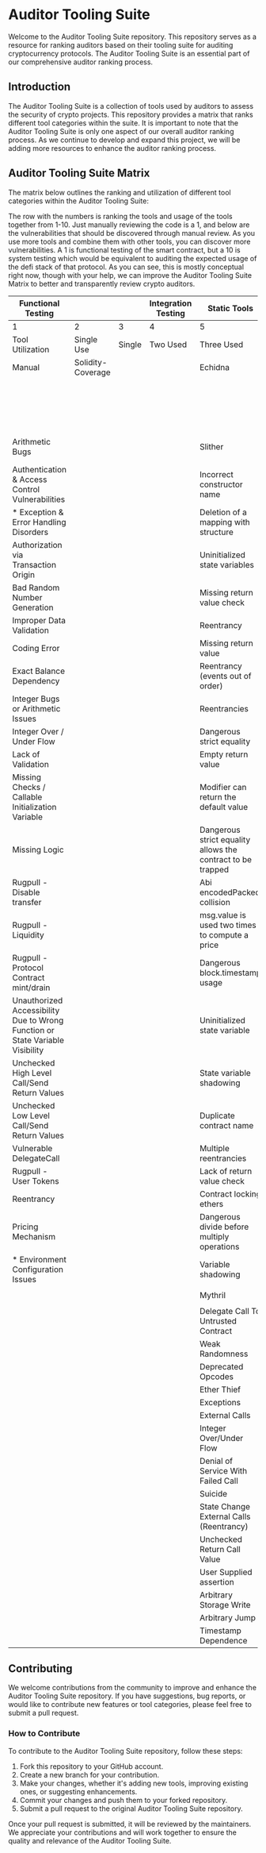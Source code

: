 # Auditor Tooling Suite

Welcome to the Auditor Tooling Suite repository. This repository serves as a resource for ranking auditors based on their tooling suite for auditing cryptocurrency protocols. The Auditor Tooling Suite is an essential part of our comprehensive auditor ranking process.

## Introduction

The Auditor Tooling Suite is a collection of tools used by auditors to assess the security of crypto projects. This repository provides a matrix that ranks different tool categories within the suite. It is important to note that the Auditor Tooling Suite is only one aspect of our overall auditor ranking process. As we continue to develop and expand this project, we will be adding more resources to enhance the auditor ranking process.


## Auditor Tooling Suite Matrix

The matrix below outlines the ranking and utilization of different tool categories within the Auditor Tooling Suite:


The row with the numbers is ranking the tools and usage of the tools together from 1-10. Just manually reviewing the code is a 1, and below are the vulnerabilities that should be discovered through manual review. As you use more tools and combine them with other tools, you can discover more vulnerabilities. A 1 is functional testing of the smart contract, but a 10 is system testing which would be equivalent to auditing the expected usage of the defi stack of that protocol. As you can see, this is mostly conceptual right now, though with your help, we can improve the Auditor Tooling Suite Matrix to better and transparently review crypto auditors. 

 | Functional Testing   |                    |                    | Integration Testing | Static Tools   |                    |                    | Dynamic Tools |                    | System Testing |
| -------------------- | ------------------ | ------------------ | ------------------- | -------------- | ------------------ | ------------------ | -------------- | ------------------ | -------------- |
|  1             |  2           |  3           |  4            | 5       |  6           | 7           | 8       | 9           | 10      |
| Tool Utilization | Single Use           | Single             | Two Used           | Three Used          | Single Use     | Two Used           | Two + One          | Single         | Single + One       | Single + One + One |
| Manual               | Solidity-Coverage  |             |                     | Echidna        |                    |                    | Slither        |                    |                  |
|                      |                    |                    |                     |                |                    |                    | Harvey         |                    |                  |
|                      |                    |                    |                     |                |                    |                    | Rattle         |                    |                  |
|                      |                    |                    |                     |                |                    |                    | Manticore      |                    |                  |
|                      |                    |                    |                     |                |                    |                    | Mythril               |                    |                  |
|  Arithmetic Bugs                            |                    |                    |                     | Slither        |            | Improper Token Handling            |                |                    |   Architectural Logic    |
| Authentication & Access Control Vulnerabilities |                    |                    |                     | Incorrect constructor name |                    |                    |                |                    | Price Manipulation                 |
| * Exception & Error Handling Disorders       |                    |                    |                     | Deletion of a mapping with structure |                    |                    |                |                    |  Oracle Manipulation                |
| Authorization via Transaction Origin         |                    |                    |                     | Uninitialized state variables |                    |                    |                |                    |                  |
| Bad Random Number Generation                 |                    |                    |                     | Missing return value check |                    |                    |                |                    |                  |
| Improper Data Validation                     |                    |                    |                     | Reentrancy     |                    |                    |                |                    |                  |
| Coding Error                                 |                    |                    |                     | Missing return value |                    |                    |                |                    |                  |
| Exact Balance Dependency                     |                    |                    |                     | Reentrancy (events out of order) |                    |                    |                |                    |                  |
| Integer Bugs or Arithmetic Issues            |                    |                    |                     | Reentrancies   |                    |                    |                |                    |                  |
| Integer Over / Under Flow                    |                    |                    |                     | Dangerous strict equality |                    |                    |                |                    |                  |
| Lack of Validation                           |                    |                    |                     | Empty return value |                    |                    |                |                    |                  |
| Missing Checks / Callable Initialization Variable |                    |                    |                     | Modifier can return the default value |                    |                    |                |                    |                  |
| Missing Logic                                |                    |                    |                     | Dangerous strict equality allows the contract to be trapped |                    |                    |                |                    |                  |
| Rugpull - Disable transfer                   |                    |                    |                     | Abi encodedPacked collision |                    |                    |                |                    |                  |
| Rugpull - Liquidity                          |                    |                    |                     | msg.value is used two times to compute a price |                    |                    |                |                    |                  |
| Rugpull - Protocol Contract mint/drain       |                    |                    |                     | Dangerous block.timestamp usage |                    |                    |                |                    |                  |
| Unauthorized Accessibility Due to Wrong Function or State Variable Visibility |                    |                    |                     | Uninitialized state variable |                    |                    |                |                    |                  |
| Unchecked High Level Call/Send Return Values  |                    |                    |                     | State variable shadowing |                    |                    |                |                    |                  |
| Unchecked Low Level Call/Send Return Values   |                    |                    |                     | Duplicate contract name |                    |                    |                |                    |                  |
| Vulnerable DelegateCall                      |                    |                    |                     | Multiple reentrancies |                    |                    |                |                    |                  |
| Rugpull - User Tokens                        |                    |                    |                     | Lack of return value check |                    |                    |                |                    |                  |
| Reentrancy                                   |                    |                    |                     | Contract locking ethers |                    |                    |                |                    |                  |
| Pricing Mechanism                            |                    |                    |                     | Dangerous divide before multiply operations |                    |                    |                |                    |                  |
| * Environment Configuration Issues           |                    |                    |                     | Variable shadowing |                    |                    |                |                    |                  |
| | |
|             |                    |    |              |   Mythril               |                    |                    |                |                    |                  |
|                      |                    |                    |                     |                |                    |                    |                |                    |                  |
|            |                    |                    |                     |  Delegate Call To Untrusted Contract              |                    |                    |                |                    |                  |
|                               |                    |                    |                     |  Weak Randomness              |                    |                    |                |                    |                  |
|                          |                    |                    |                     | Deprecated Opcodes                |                    |                    |                |                    |                  |
|                              |                    |                    |                     |    Ether Thief                 |                    |                    |                |                    |                  |
|                                    |                    |                    |                     |  Exceptions              |                    |                    |                |                    |                  |
|                                |                    |                    |                     |  External Calls              |                    |                    |                |                    |                  |
|                      |                    |                    |                     | Integer Over/Under Flow                |                    |                    |                |                    |                  |
|             |                    |                    |                     | Denial of Service With Failed Call               |                    |                    |                |                    |                  |
|                                     |                    |                    |                     |  Suicide                |                    |                    |                |                    |                  |
|      |                    |                    |                     |    State Change External Calls (Reentrancy)             |                    |                    |                |                    |                  |
|                   |                    |                    |                     | Unchecked Return Call Value                |                    |                    |                |                    |                  |
|                   |                    |                    |                     |   User Supplied assertion                  |                    |                    |                |                    |                  |
|                     |                    |                    |                     | Arbitrary Storage Write                  |                    |                    |                |                    |                  |
|                          |                    |                    |                     | Arbitrary Jump                     |                    |                    |                |                    |                  |
|                       |                    |                    |                     |  Timestamp Dependence                 |                    |                    |                |                    |                  |




## Contributing

We welcome contributions from the community to improve and enhance the Auditor Tooling Suite repository. If you have suggestions, bug reports, or would like to contribute new features or tool categories, please feel free to submit a pull request. 

### How to Contribute

To contribute to the Auditor Tooling Suite repository, follow these steps:

1. Fork this repository to your GitHub account.
2. Create a new branch for your contribution.
3. Make your changes, whether it's adding new tools, improving existing ones, or suggesting enhancements.
4. Commit your changes and push them to your forked repository.
5. Submit a pull request to the original Auditor Tooling Suite repository.

Once your pull request is submitted, it will be reviewed by the maintainers. We appreciate your contributions and will work together to ensure the quality and relevance of the Auditor Tooling Suite.



